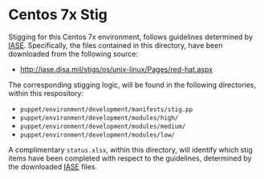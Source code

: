 # Centos 7x Stig

Stigging for this Centos 7x environment, follows guidelines determined by
 [IASE](http://iase.disa.mil/stigs/os/unix-linux/Pages/red-hat.aspx).
 Specifically, the files contained in this directory, have been downloaded
 from the following source:

- http://iase.disa.mil/stigs/os/unix-linux/Pages/red-hat.aspx

The corresponding stigging logic, will be found in the following directories,
 within this respository:

- `puppet/environment/development/manifests/stig.pp`
- `puppet/environment/development/modules/high/`
- `puppet/environment/development/modules/medium/`
- `puppet/environment/development/modules/low/`

A complimentary `status.xlsx`, within this directory, will identify which stig
 items have been completed with respect to the guidelines, determined by the
 downloaded [IASE](http://iase.disa.mil/stigs/os/unix-linux/Pages/red-hat.aspx) files.